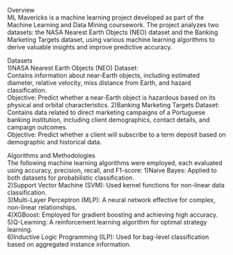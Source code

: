Overview <br/>
ML Mavericks is a machine learning project developed as part of the Machine Learning and Data Mining coursework. The project analyzes two datasets: the NASA Nearest Earth Objects (NEO) dataset and the Banking Marketing Targets dataset, using various machine learning algorithms to derive valuable insights and improve predictive accuracy.

Datasets<br/>
1)NASA Nearest Earth Objects (NEO) Dataset:<br/>
Contains information about near-Earth objects, including estimated diameter, relative velocity, miss distance from Earth, and hazard classification.<br/>
Objective: Predict whether a near-Earth object is hazardous based on its physical and orbital characteristics.
2)Banking Marketing Targets Dataset: <br/>
Contains data related to direct marketing campaigns of a Portuguese banking institution, including client demographics, contact details, and campaign outcomes.<br/>
Objective: Predict whether a client will subscribe to a term deposit based on demographic and historical data.

Algorithms and Methodologies<br/>
The following machine learning algorithms were employed, each evaluated using accuracy, precision, recall, and F1-score:
1)Naive Bayes: Applied to both datasets for probabilistic classification.<br/>
2)Support Vector Machine (SVM): Used kernel functions for non-linear data classification.<br/>
3)Multi-Layer Perceptron (MLP): A neural network effective for complex, non-linear relationships.<br/>
4)XGBoost: Employed for gradient boosting and achieving high accuracy.<br/>
5)Q-Learning: A reinforcement learning algorithm for optimal strategy learning.<br/>
6)Inductive Logic Programming (ILP): Used for bag-level classification based on aggregated instance information.
